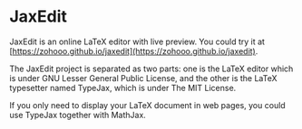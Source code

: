 JaxEdit
=======

JaxEdit is an online LaTeX editor with live preview. You could try it at [https://zohooo.github.io/jaxedit](https://zohooo.github.io/jaxedit).

The JaxEdit project is separated as two parts: one is the LaTeX editor which is under GNU Lesser General Public License, and the other is the LaTeX typesetter named TypeJax, which is under The MIT License.

If you only need to display your LaTeX document in web pages, you could use TypeJax together with MathJax.
